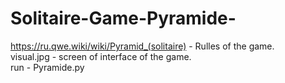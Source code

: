 # Solitaire-Game-Pyramide-

https://ru.qwe.wiki/wiki/Pyramid_(solitaire) - Rulles of the game.<br>
visual.jpg - screen of interface of the game.<br>
run - Pyramide.py
